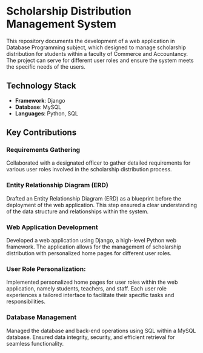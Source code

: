 # Scholarship Distribution Management System
This repository documents the development of a web application in Database Programming subject, which designed to manage scholarship distribution for students within a faculty of Commerce and Accountancy. The project can serve for different user roles and ensure the system meets the specific needs of the users.

## Technology Stack
- **Framework**: Django
- **Database**: MySQL
- **Languages**: Python, SQL

## Key Contributions
### Requirements Gathering
Collaborated with a designated officer to gather detailed requirements for various user roles involved in the scholarship distribution process.
### Entity Relationship Diagram (ERD)
Drafted an Entity Relationship Diagram (ERD) as a blueprint before the deployment of the web application. This step ensured a clear understanding of the data structure and relationships within the system.
### Web Application Development
Developed a web application using Django, a high-level Python web framework. The application allows for the management of scholarship distribution with personalized home pages for different user roles.
### User Role Personalization:
Implemented personalized home pages for user roles within the web application, namely students, teachers, and staff. Each user role experiences a tailored interface to facilitate their specific tasks and responsibilities.
### Database Management
Managed the database and back-end operations using SQL within a MySQL database. Ensured data integrity, security, and efficient retrieval for seamless functionality.
